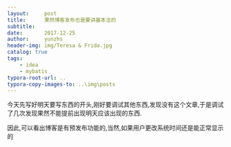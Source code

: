 ```yaml
---
layout:     post
title:      果然博客发布也是要讲基本法的
subtitle:   
date:       2017-12-25
author:     yunzhs
header-img: img/Teresa & Frida.jpg
catalog: true
tags:
    - idea
    - mybatis
typora-root-url: ..
typora-copy-images-to: ..\img\posts
---
```


今天先写好明天要写东西的开头,刚好要调试其他东西,发现没有这个文章,于是调试了几次发现果然不能提前出现明天应该出现的东西.

因此,可以看出博客是有预发布功能的,当然,如果用户更改系统时间还是能正常显示的